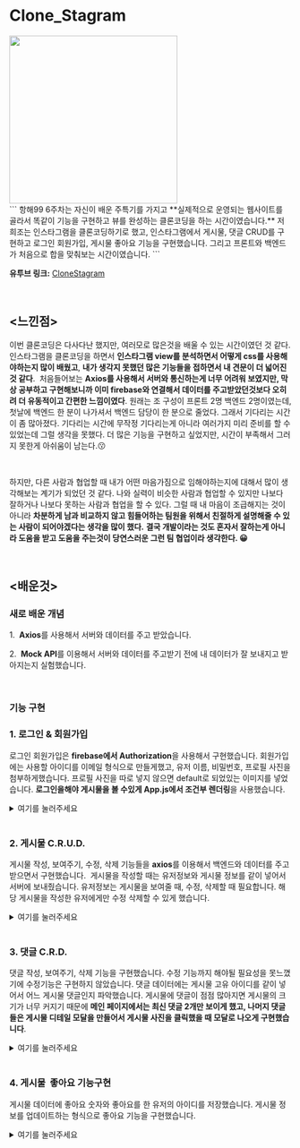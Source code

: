# Clone\_Stagram

<img width="300" src="https://img1.daumcdn.net/thumb/R1280x0/?scode=mtistory2&fname=https%3A%2F%2Fblog.kakaocdn.net%2Fdn%2F22sLw%2Fbtq2hf3Edgh%2FCgPecfIkvKIUHglMId5xcK%2Fimg.png">

<br>
```
항해99 6주차는 자신이 배운 주특기를 가지고 **실제적으로 운영되는 웹사이트를 골라서 똑같이 기능을 구현하고 뷰를 완성하는 클론코딩을 하는 시간이였습니다.** 저희조는 인스타그램을 클론코딩하기로 했고, 인스타그램에서 게시물, 댓글 CRUD를 구현하고 로그인 회원가입, 게시물 좋아요 기능을 구현했습니다. 그리고 프론트와 백엔드가 처음으로 합을 맞춰보는 시간이였습니다.
```
<br>

**유투브 링크:** [CloneStagram](https://www.youtube.com/watch?v=gjDXHQp5LO8&t=6s)

<br>

## <느낀점>

이번 클론코딩은 다사다난 했지만, 여러모로 많은것을 배울 수 있는 시간이였던 것 같다. 인스타그램을 클론코딩을 하면서 **인스타그램 view를 분석하면서 어떻게 css를 사용해야하는지 많이 배웠고**, **내가 생각지 못했던 많은 기능들을 접하면서 내 견문이 더 넓어진 것 같다**.  처음들어보는 **Axios를 사용해서 서버와 통신하는게 너무 어려워 보였지만, 막상 공부하고 구현해보니까 이미 firebase와 연결해서 데이터를 주고받았던것보다 오히려 더 유동적이고 간편한 느낌이였다**. 원래는 조 구성이 프론트 2명 백엔드 2명이였는데, 첫날에 백엔드 한 분이 나가셔서 백엔드 담당이 한 분으로 줄었다. 그래서 기다리는 시간이 좀 많아졌다. 기다리는 시간에 무작정 기다리는게 아니라 여러가지 미리 준비를 할 수 있었는데 그럴 생각을 못했다. 더 많은 기능을 구현하고 싶었지만, 시간이 부족해서 그러지 못한게 아쉬움이 남는다.😗

<br>

하지만, 다른 사람과 협업할 때 내가 어떤 마음가짐으로 임해야하는지에 대해서 많이 생각해보는 계기가 되었던 것 같다. 나와 실력이 비슷한 사람과 협업할 수 있지만 나보다 잘하거나 나보다 못하는 사람과 협업을 할 수 있다. 그럴 때 내 마음이 조급해지는 것이 아니라 **차분하게 남과 비교하지 않고 힘들어하는 팀원을 위해서 친절하게 설명해줄 수 있는 사람이 되어야겠다는 생각을 많이 했다.** **결국 개발이라는 것도 혼자서 잘하는게 아니라 도움을 받고 도움을 주는것이 당연스러운 그런 팀 협업이라 생각한다. 😀**

<br>

## <배운것>

### **새로 배운 개념**

1\.  **Axios**를 사용해서 서버와 데이터를 주고 받았습니다. 

2\.  **Mock API**를 이용해서 서버와 데이터를 주고받기 전에 내 데이터가 잘 보내지고 받아지는지 실험했습니다.

<br>

### **기능 구현**

### **1\. 로그인 & 회원가입**

로그인 회원가입은 **firebase에서 Authorization**을 사용해서 구현했습니다. 회원가입에는 사용할 아이디를 이메일 형식으로 만들게했고, 유저 이름, 비밀번호, 프로필 사진을 첨부하게했습니다. 프로필 사진을 따로 넣지 않으면 default로 되었있는 이미지를 넣었습니다. **로그인을해야 게시물을 볼 수있게 App.js에서 조건부 렌더링**을 사용했습니다.

<details>
<summary>여기를 눌러주세요</summary>
<div markdown="1">

<br>

<img width="500" src="https://img1.daumcdn.net/thumb/R1280x0/?scode=mtistory2&fname=https%3A%2F%2Fblog.kakaocdn.net%2Fdn%2FAkMjU%2Fbtq2krPorDo%2Fk5xBUjPAKisLkNU7RiK5LK%2Fimg.png">

<br>

<img width="500" src="https://img1.daumcdn.net/thumb/R1280x0/?scode=mtistory2&fname=https%3A%2F%2Fblog.kakaocdn.net%2Fdn%2F2i9wy%2Fbtq2hfo5jo0%2F5IpjroUBI4CCQmGHESRQo1%2Fimg.png">

<br>
<br>

```
function App() {
  const dispatch = useDispatch()
  const _session_key = `firebase:authUser:${apiKey}:[DEFAULT]`;
  const is_session = sessionStorage.getItem(_session_key) ? true : false;
  const is_login = useSelector((state) => state.user.is_login) 
  
  React.useEffect(() => {
    if(is_session){
      dispatch(userActions.loginCheckFB())
    }
  },[])
	//로그인 한 상태에서만 게시물들을 보고 작성할 수 있게 했습니다.
  if (is_login){
    return (
      <ReactContainer>
        <Header/>
        <ConnectedRouter history={history}>

        <Switch>
          <Route path="/" exact component={PostList}/>
          <Route path="/upload" exact component={PostWrite}/>
          <Route path="/upload/:id" exact component={PostWrite}/>
          <Route exact component={NotFound}/>
        </Switch>


        </ConnectedRouter>
      </ReactContainer>
    );
  }
  	//로그인하지 않았을 때는 메인 페이지로 들어가도 로그인 화면만 나오도록 했습니다. 
  return(
    <ReactContainer>
      <ConnectedRouter history={history}>
        <Switch>
          <Route path="/signup" exact component={SignUp} />
          <Route path="/" exact component={Login} />
          <Route component={NotFound}/>
        </Switch>
      </ConnectedRouter>
    </ReactContainer>
  )

}
```

</div>
</details>

<br>

### **2\. 게시물 C.R.U.D.**

게시물 작성, 보여주기, 수정, 삭제 기능들을 **axios**를 이용해서 백엔드와 데이터를 주고 받으면서 구현했습니다.  게시물을 작성할 때는 유저정보와 게시물 정보를 같이 넣어서 서버에 보내줬습니다. 유저정보는 게시물을 보여줄 때, 수정, 삭제할 때 필요합니다. 해당 게시물을 작성한 유저에게만 수정 삭제할 수 있게 했습니다.

<details>
<summary>여기를 눌러주세요</summary>
<div markdown="1">

<br>

<img width="500" src="https://img1.daumcdn.net/thumb/R1280x0/?scode=mtistory2&fname=https%3A%2F%2Fblog.kakaocdn.net%2Fdn%2Fzn1qS%2Fbtq2lBRTQqi%2FNcE6tXyM8osKHAecQYk3wk%2Fimg.png">

<br>

<img width="500" src="https://img1.daumcdn.net/thumb/R1280x0/?scode=mtistory2&fname=https%3A%2F%2Fblog.kakaocdn.net%2Fdn%2FvrXGv%2Fbtq2iWvsfwX%2F8fqR8XeKI2TPWAYiIhhJI0%2Fimg.png">

<br>

<img width="500" src="https://img1.daumcdn.net/thumb/R1280x0/?scode=mtistory2&fname=https%3A%2F%2Fblog.kakaocdn.net%2Fdn%2Fb0oSrL%2Fbtq2niqZOwf%2F52dGYtgL06ro1b8HScOk81%2Fimg.png">

<br>
<br>

게시물 CRUD 구현한 모듈 코드입니다.

```
// 작성한 게시글을 서버에 보내는 작업을 합니다. 
// 첨부한 사진은 firebase Storage에다가 저장을 하고 url만 받아와서 서버에 보냈습니다.
// 게시글 작성자 데이터와 게시글 내용을 서버에 보냈습니다.
// 그 후에 response로 게시물 id를 받아서 리덕스 스토어에 게시물 데이터와 같이 저장했습니다.

const addPostAX = (post) => {
  return function (dispatch, getState){
    const _user = getState().user.user

    const user_info = {
      user_name: _user.user_name,
      user_id: _user.user_id,
      profile_url: _user.profile_url
    };

    let _post = {
      contents: post.contents,
      insertDt: moment().format("YYYY-MM-DD HH:mm:ss"),
      likeCnt: 0,
      likeId: [],
    };
    const _image = getState().image.preview;

    const _upload = storage
      .ref(`images/${user_info.user_id}_${new Date().getTime()}`)
      .putString(_image, "data_url");

    _upload.then((snapshot) => {
      snapshot.ref.getDownloadURL()
      .then((url) => {
        axios.post("http://15.164.217.16/api/contents", {
      ..._post,  img : url, userName: user_info.user_name,
      userId: user_info.user_id, myImg: user_info.profile_url,
      }).then((response) => {
        console.log(response)
        let post_list = { 
          id: response.data.id, 
          post_image_url : url, 
          ...user_info,
          contents: post.contents,
          insert_dt: moment().format("YYYY-MM-DD HH:mm:ss"),
          like_cnt: 0,
          like_id: [],
        }
        dispatch(addPost(post_list))
        dispatch(imageActions.setPreview("http://via.placeholder.com/400x300"))
        history.replace("/")
      })
      }).catch((error) => {
        console.log(error)
        window.alert("게시물 저장이 정상적으로 되지 않았습니다.")
      })
    })
  }
}

// DB에 저장되어있는 게시물들을 다 가져옵니다.
// reponse로 받은 게시물 데이터를 하나씩 .foEach를 써서 분류하고
// 리덕스 store에 저장했습니다.

const getPostAX = () => {
  return function (dispatch, getState){
    axios.get("http://15.164.217.16/api/contents")
      .then((res) => {

      console.log(res.data);
      
      let post_list = []; 

      res.data.forEach((_post) => {   
        
        let post = {
          id: _post.id,
          content: _post.contents,
          insert_dt: _post.insertDt,
          user_name: _post.userName,
          post_image_url: _post.img,
          profile_image_url: _post.myImg,
          user_id: _post.userId,
          like_cnt: _post.likeCnt,
          like_id: _post.likeId,
        };

        post_list.unshift(post);
      })
      console.log(post_list);

      dispatch(setPost(post_list));

    }).catch((err) => {
      window.alert("게시물을 가져오는데 문제가 있어요!")
    })
  }
}

// 게시물 데이터를 수정할 때 게시물 이미지도 수정이 되었을 때와 되지 않을 때를 나눴습니다.
// 이미지가 수정되지 않았으면 기존 이미지 url과 수정된 게시글을 업로드합니다.
// 이미지가 수정되었으면 수정된 이미지를 firebase Storage에 저장을하고 url을 받아와서 서버에 보내줍니다.
// 수정된 게시글 data는 리덕스 store에도 저장을 합니다.
const editPostAX = (id, post) => {
  return function (dispatch, getState){
    if(!id) {
      console.log("게시물이 없어요!")
      return;
    }
    const _image = getState().image.preview;
    const _post_idx = getState().post.list.findIndex((p) => p.id == id);
    const _post = getState().post.list[_post_idx];
    
    let _edit = {
      contents: post.contents,
    }

    if (_image == _post.post_image_url){
      axios.put(`http://15.164.217.16/api/contents/${id}`, {
        ..._edit, img: _image
      })
        .then((response) => {
          console.log(response)
          dispatch(editPost(id, {..._edit}))
          history.replace("/")
        });

        return;
      } else {
        const user_id = getState().user.user.user_id;
        const _upload = storage
          .ref(`images/${user_id}_${new Date().getTime()}`)
          .putString(_image, "data_url");

        _upload.then((snapshot) => {
          snapshot.ref.getDownloadURL().then((url) => {
            return url;
          })
          .then((url) => {
            axios.put(`http://15.164.217.16/api/contents/${id}`, {
              ..._edit, img: url,
          })
          .then((response) => {
          console.log(response)
          let edit_list = {..._edit, post_image_url: url}
          dispatch(editPost(id , edit_list))
          history.replace("/")
        });
        }).catch((err) => {
          window.alert("게시물 수정에 문제가 있어요!")
        })
      })
    }
  }
}

// 게시글 id값을 보내면 서버에서 db에 저장된 해당 id를 가진 게시물을 삭제합니다.
// 그리고 리덕스 store에서도 저장된 게시물을 삭제해서 바로 삭제된것이 적용되게 합니다.

const deletePostAX = (id) => {
  return function (dispatch, getState){
    axios.delete(`http://15.164.217.16/api/contents/${id}`)  
      .then((res) => {
        dispatch(deletePost(id));
        history.replace("/");
      }).catch((err) => {
        window.alert("게시물 삭제에 문제가 있어요!")
      })
  }
}
```

</div>
</details>


<br>


### **3\. 댓글 C.R.D.**

댓글 작성, 보여주기, 삭제 기능을 구현했습니다. 수정 기능까지 해야될 필요성을 못느꼈기에 수정기능은 구현하지 않았습니다. 댓글 데이터에는 게시물 고유 아이디를 같이 넣어서 어느 게시물 댓글인지 파악했습니다. 게시물에 댓글이 점점 많아지면 게시물의 크기가 너무 커지기 때문에 **메인 페이지에서는 최신 댓글 2개만 보이게 했고, 나머지 댓글들은 게시물 디테일 모달을 만들어서 게시물 사진을 클릭했을 때 모달로 나오게 구현했습니다**.

<details>
<summary>여기를 눌러주세요</summary>
<div markdown="1">

<br>

<img width="500" src="https://img1.daumcdn.net/thumb/R1280x0/?scode=mtistory2&fname=https%3A%2F%2Fblog.kakaocdn.net%2Fdn%2FGXgH8%2Fbtq2hX2FU7s%2F2ESEmrngUfcXVNZCudIqS1%2Fimg.png">

<br>

<img width="500" src="https://img1.daumcdn.net/thumb/R1280x0/?scode=mtistory2&fname=https%3A%2F%2Fblog.kakaocdn.net%2Fdn%2FWmPe2%2Fbtq2iEhge4E%2F7x3eaVNOb2KasPpKfCMba0%2Fimg.png">

<br>
<br>

댓글 CRD 구현한 모듈 코드입니다.

```
// addCommentAX는 댓글과 댓글 단 사람의 정보 해당 게시글 정보를 담아서 서버에 보내는 작업을 합니다.
// 그리고 리덕스 store에 그 정보들을 저장해서 바로 화면으로 새로적은 댓글이 보이게 합니다. 

const addCommentAX = (comment, post_id) => {
  return function (dispatch, getState) {
    console.log(comment)
    let _comment = {
      contentsId: post_id,
      userId: comment.user_name,
      comment: comment.comment,
      myImg: comment.profile_url,
      commentDt: moment().format("YYYY-MM-DD HH:mm:ss")
    }
    console.log(_comment)
    axios.post("http://15.164.217.16/api/comments/", {
      ..._comment
    })
    .then((res) => {
      console.log(res.data)
      let comment_list = {...comment, id: res.data.id}
      dispatch(addComment(comment_list, post_id))
    }).catch((err) => {
      console.log(err.response)
      window.alert("댓글 작성에 문제가 있어요!")
    }) 
  }
}

// 화면을 리로드를 했을 때 리덕스 store에 있는 정보들이 다 날아가기 때문에 
// DB에 저장해뒀던 해당 게시물의 댓글 정보들을 response로 받아서 다시 리덕스 store에 저장합니다.

const getCommentAX = (post_id = null) => {
  return function (dispatch) {
    if (!post_id){
      return;
    }
    console.log(post_id)
    axios.get(`http://15.164.217.16/api/comments/${post_id}`)
    .then((response) => {
      console.log(response)

      let comment_list = []
      response.data.forEach((_post) => {
        let comment = {
          comment: _post.comment,
          user_name: _post.userId,
          profile_url: _post.myImg,
          comment_dt: _post.commentDt,
          id: _post.id,
        }
        comment_list.unshift(comment)
      })      
      console.log(comment_list)
      dispatch(setComment(comment_list, post_id))
    }).catch((error) => {
      window.alert("댓글을 불러올 수 없습니다.")
    })
  }
}

// 해당 댓글 id값을 서버에 보내서 삭제를 시킵니다.
// 리덕스 store에서도 같은 id값을 가진것을 찾아서 삭제 시킵니다.

const deleteCommentAX = (id, post_id) => {
  return function (dispatch, getState){
    axios.delete(`http://15.164.217.16/api/comments/${id}`)  
      .then((res) => {
        dispatch(deleteComment(id, post_id));
      }).catch((err) => {
        window.alert("게시물 삭제에 문제가 있어요!")
      })
  }
}


export default handleActions(
  {
    [ADD_COMMENT]: (state, action) => produce(state, (draft) => {
      //  draft.list[action.payload.post_id] 안에 아무것도 없는 상태이면 배열도 없는 상태여서
      // unshift도 되지 않습니다. 그래서 아무것도 없는 경우일 때를 따로 설정했습니다.
      if(!draft.list[action.payload.post_id]){
        draft.list[action.payload.post_id] = [action.payload.comment]
        return
      }
      draft.list[action.payload.post_id].unshift(action.payload.comment)
    }),
    [SET_COMMENT]: (state, action) => produce(state, (draft) => {
      draft.list[action.payload.post_id] = action.payload.comment_list
    }), 
    [DELETE_COMMENT]: (state, action) => produce(state, (draft) => {
      let idx = draft.list[action.payload.post_id].findIndex((p) => p.id === action.payload.id);
      if(idx !== -1){
        draft.list[action.payload.post_id].splice(idx, 1);
      }
    }), 
  },
  initialState
)
```

</div>
</details>


<br>


### **4\. 게시물  좋아요 기능구현**

게시물 데이터에 좋아요 숫자와 좋아요를 한 유저의 아이디를 저장했습니다. 게시물 정보를 업데이트하는 형식으로 좋아요 기능을 구현했습니다.

<details>
<summary>여기를 눌러주세요</summary>
<div markdown="1">

<br>
<br>

좋아요 기능구현한 모듈 코드입니다.

```
// 좋아요 추가 삭제를 이 미들웨어하나로 구현했습니다.
const editLikeAX = (post, post_id) => {
  return function (dispatch) {
    console.log(post, post_id)
    axios.put(`http://15.164.217.16/api/contents/${post_id}`, {
      ...post
    }).then((response) => {
      console.log(post)
      let _post = {
        like_id: post.likeId,
        like_cnt : post.likeCnt,
      }
      console.log(_post)
      
      dispatch(editLike(_post, post_id))
    })
  }

}

// 수정한 좋아요 데이터를 리덕스 스토어에 저장했습니다.
[EDIT_LIKE]: (state, action) => produce(state, (draft) => {
      let idx = draft.list.findIndex((p) => p.id === action.payload.post_id);
      draft.list[idx] = { ...draft.list[idx], ...action.payload.post }
    })
```

좋아요 기능을 구현한 Component 코드입니다. 서버에서 게시물 데이터를 다 보내지 않으면 서버 오류가 걸린다고 해서 게시물 데이터를 다 담아서 보내줬습니다.

```
//좋아요를 추가하는 함수입니다.
const likeSubmit = () => {
    if(!is_login){
      window.alert("😀로그인 해야 할 수 있어요!")
      return
    }
    let like_id;
    if(props.like_id.length === 0){
      like_id = [user_info.user_id];
    } else {
      like_id = [...props.like_id, user_info.user_id]; 
    }
    let cnt = props.like_cnt + 1;
    
    let post = {
      userId: props.user_id,
      userName: props.user_name,
      contents: props.content,
      img: props.post_image_url,
      myImg: props.profile_image_url,
      insertDt: props.insert_dt,
      likeCnt : cnt,
      likeId : like_id
    }
    let post_id = props.id;
    console.log(post)
    dispatch(postActions.editLikeAX(post, post_id))
  }

// 좋아요를 취소하는 함수입니다.
  const dislikeSubmit = () => {
    let like_id = []
    like_id = props.like_id.filter((l, idx) => {
      if(l !== user_info.user_id){
        console.log(like_id)
        return [...like_id, l]
      }
    })
    let cnt = props.like_cnt - 1;
    let post = {
      userId: props.user_id,
      userName: props.user_name,
      contents: props.content,
      img: props.post_image_url,
      myImg: props.profile_image_url,
      insertDt: props.insert_dt,
      likeCnt : cnt,
      likeId : like_id
    }
    let post_id = props.id;
    dispatch(postActions.editLikeAX(post, post_id))
  }
```

</div>
</details>

